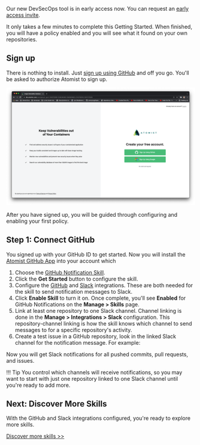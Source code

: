 Our new DevSecOps tool is in early access now. You can request an [early access invite][early-access].

[early-access]: https://atomist.com/devsecops (Request early access)

It only takes a few minutes to complete this Getting Started. When finished, you will have a policy enabled and you will see what it found on your own repositories.

## Sign up

There is nothing to install. Just [sign up using GitHub](https://dso.atomist.com/ "Sign up") and off you go. You'll be asked to authorize Atomist to sign up.

![Sign up with GitHub](img/getting-started/sign-up.png)

After you have signed up, you will be guided through configuring and enabling your first policy.

## Step 1: Connect GitHub

You signed up with your GitHub ID to get started. Now you will install the [Atomist GitHub App][github-app] into your account which 

[github-app]: https://github.com/apps/atomist (Atomist GitHub App)

1.  Choose the
    [GitHub Notification Skill](https://go.atomist.com/catalog/skills/atomist/github-notifications-skill "Atomist GitHub Notification Skill").
2.  Click the **Get Started** button to configure the skill.
3.  Configure the [GitHub](integration/github.md "Atomist GitHub Integration")
    and [Slack](integration/slack.md "Atomist Slack Integration") integrations.
    These are both needed for the skill to send notification messages to Slack.
4.  Click **Enable Skill** to turn it on. Once complete, you'll see **Enabled**
    for GitHub Notifications on the **Manage > Skills** page.
5.  Link at least one repository to one Slack channel. Channel linking is done
    in the **Manage > Integrations > Slack** configuration. This
    repository-channel linking is how the skill knows which channel to send
    messages to for a specific repository's activity.
6.  Create a test issue in a GitHub repository, look in the linked Slack channel
    for the notification message. For example:

    

Now you will get Slack notifications for all pushed commits, pull requests, and
issues.

!!! Tip
    You control which channels will receive notifications, so you may
    want to start with just one repository linked to one Slack channel until you're
    ready to add more.

[catalog]: https://go.atomist.com/catalog "Atomist Catalog of Skills"

## Next: Discover More Skills

With the GitHub and Slack integrations configured, you're ready to explore more
skills.

[Discover more skills >>][catalog]
